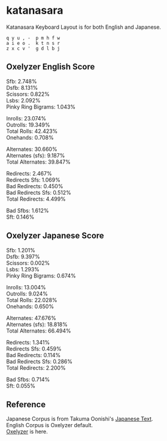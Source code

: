 # katanasara
Katanasara Keyboard Layout is for both English and Japanese.

```
q y u , -  p m h f w  
a i e o .  k t n s r  
z x c v '  g d l b j  
```

## Oxelyzer English Score

Sfb:  2.748%  
Dsfb: 8.131%  
Scissors: 0.822%  
Lsbs: 2.092%  
Pinky Ring Bigrams: 1.043%  

Inrolls: 23.074%  
Outrolls: 19.349%  
Total Rolls: 42.423%  
Onehands: 0.708%  

Alternates: 30.660%  
Alternates (sfs): 9.187%  
Total Alternates: 39.847%  

Redirects: 2.467%  
Redirects Sfs: 1.069%  
Bad Redirects: 0.450%  
Bad Redirects Sfs: 0.512%  
Total Redirects: 4.499%  

Bad Sfbs: 1.612%  
Sft: 0.146%  

## Oxelyzer Japanese Score

Sfb:  1.201%  
Dsfb: 9.397%  
Scissors: 0.002%  
Lsbs: 1.293%  
Pinky Ring Bigrams: 0.674%  

Inrolls: 13.004%  
Outrolls: 9.024%  
Total Rolls: 22.028%  
Onehands: 0.650%  

Alternates: 47.676%  
Alternates (sfs): 18.818%  
Total Alternates: 66.494%  

Redirects: 1.341%  
Redirects Sfs: 0.459%  
Bad Redirects: 0.114%  
Bad Redirects Sfs: 0.286%  
Total Redirects: 2.200%  

Bad Sfbs: 0.714%  
Sft: 0.055%  

## Reference

Japanese Corpus is from Takuma Oonishi's [Japanese Text](https://note.com/illlilllililill/n/nc099239c5565).  
English Corpus is Oxelyzer default.  
[Oxelyzer](https://github.com/O-X-E-Y/oxeylyzer) is here.
